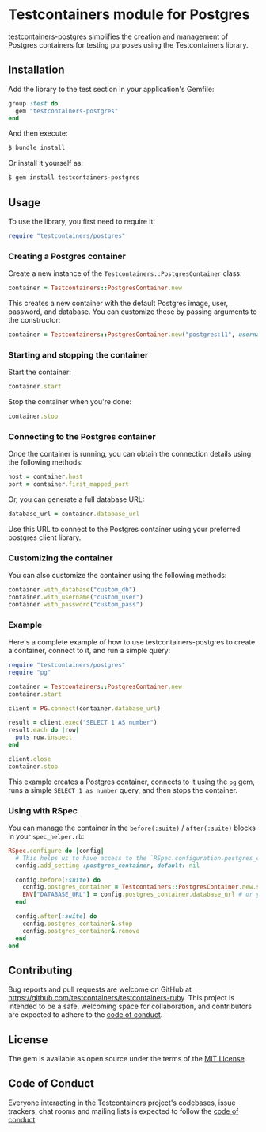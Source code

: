 # Testcontainers module for Postgres

testcontainers-postgres simplifies the creation and management of Postgres containers for testing purposes using the Testcontainers library.

## Installation

Add the library to the test section in your application's Gemfile:

```ruby
group :test do
  gem "testcontainers-postgres"
end
```

And then execute:

```bash
$ bundle install
```

Or install it yourself as:

```bash
$ gem install testcontainers-postgres
```


## Usage

To use the library, you first need to require it:

```ruby
require "testcontainers/postgres"
```

### Creating a Postgres container

Create a new instance of the `Testcontainers::PostgresContainer` class:

```ruby
container = Testcontainers::PostgresContainer.new
```


This creates a new container with the default Postgres image, user, password, and database. You can customize these by passing arguments to the constructor:

```ruby
container = Testcontainers::PostgresContainer.new("postgres:11", username: "custom_user", password: "custom_pass", database: "custom_db")
```

### Starting and stopping the container

Start the container:

```ruby
container.start
```

Stop the container when you're done:

```ruby
container.stop
```

### Connecting to the Postgres container

Once the container is running, you can obtain the connection details using the following methods:

```ruby
host = container.host
port = container.first_mapped_port
```

Or, you can generate a full database URL:

```ruby
database_url = container.database_url
```

Use this URL to connect to the Postgres container using your preferred postgres client library.

### Customizing the container

You can also customize the container using the following methods:

```ruby
container.with_database("custom_db")
container.with_username("custom_user")
container.with_password("custom_pass")
```

### Example

Here's a complete example of how to use testcontainers-postgres to create a container, connect to it, and run a simple query:

```ruby
require "testcontainers/postgres"
require "pg"

container = Testcontainers::PostgresContainer.new
container.start

client = PG.connect(container.database_url)

result = client.exec("SELECT 1 AS number")
result.each do |row|
  puts row.inspect
end

client.close
container.stop
```

This example creates a Postgres container, connects to it using the `pg` gem, runs a simple `SELECT 1 as number` query, and then stops the container.

### Using with RSpec

You can manage the container in the `before(:suite)` / `after(:suite)` blocks in your `spec_helper.rb`:

```ruby
RSpec.configure do |config|
  # This helps us to have access to the `RSpec.configuration.postgres_container` without using global variables.
  config.add_setting :postgres_container, default: nil

  config.before(:suite) do
    config.postgres_container = Testcontainers::PostgresContainer.new.start
    ENV["DATABASE_URL"] = config.postgres_container.database_url # or you can expose it to a fixed port and use database.yml for configuration
  end

  config.after(:suite) do
    config.postgres_container&.stop
    config.postgres_container&.remove
  end
end
```


## Contributing

Bug reports and pull requests are welcome on GitHub at https://github.com/testcontainers/testcontainers-ruby. This project is intended to be a safe, welcoming space for collaboration, and contributors are expected to adhere to the [code of conduct](https://github.com/testcontainers/testcontainers-ruby/blob/main/CODE_OF_CONDUCT.md).

## License

The gem is available as open source under the terms of the [MIT License](https://opensource.org/licenses/MIT).

## Code of Conduct

Everyone interacting in the Testcontainers project's codebases, issue trackers, chat rooms and mailing lists is expected to follow the [code of conduct](https://github.com/testcontainers/testcontainers-ruby/blob/main/CODE_OF_CONDUCT.md).

